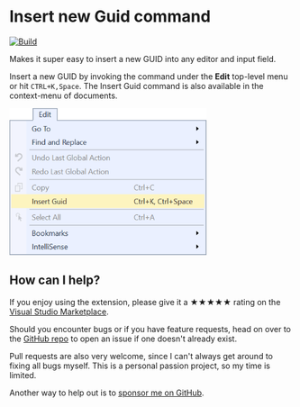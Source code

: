 ﻿[marketplace]: https://marketplace.visualstudio.com/items?itemName=MadsKristensen.InsertGuid
[vsixgallery]: http://vsixgallery.com/extension/9def4441-acfd-4dd6-bffd-4531a57dee37/
[repo]:https://github.com/madskristensen/InsertGuid

# Insert new Guid command

[![Build](https://github.com/madskristensen/InsertGuid/actions/workflows/build.yaml/badge.svg)](https://github.com/madskristensen/InsertGuid/actions/workflows/build.yaml)

Makes it super easy to insert a new GUID into any editor and input field. 

Insert a new GUID by invoking the command under the **Edit** top-level menu or hit `CTRL+K,Space`. The Insert Guid command is also available in the context-menu of documents.

![Command](art/command.png)

## How can I help?
If you enjoy using the extension, please give it a ★★★★★ rating on the [Visual Studio Marketplace][marketplace].

Should you encounter bugs or if you have feature requests, head on over to the [GitHub repo][repo] to open an issue if one doesn't already exist.

Pull requests are also very welcome, since I can't always get around to fixing all bugs myself. This is a personal passion project, so my time is limited.

Another way to help out is to [sponsor me on GitHub](https://github.com/sponsors/madskristensen).